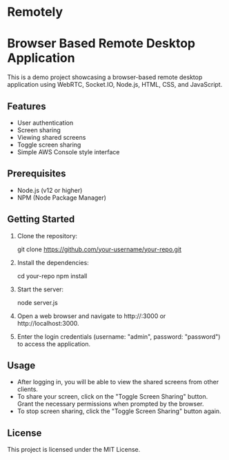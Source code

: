 # Remotely
 
Browser Based Remote Desktop Application
=======================================

This is a demo project showcasing a browser-based remote desktop application using WebRTC, Socket.IO, Node.js, HTML, CSS, and JavaScript.

Features
--------

- User authentication
- Screen sharing
- Viewing shared screens
- Toggle screen sharing
- Simple AWS Console style interface

Prerequisites
-------------

- Node.js (v12 or higher)
- NPM (Node Package Manager)

Getting Started
---------------

1. Clone the repository:

   git clone https://github.com/your-username/your-repo.git

2. Install the dependencies:

   cd your-repo
   npm install

3. Start the server:

   node server.js

4. Open a web browser and navigate to http://<serverIP>:3000 or http://localhost:3000.

5. Enter the login credentials (username: "admin", password: "password") to access the application.

Usage
-----

- After logging in, you will be able to view the shared screens from other clients.
- To share your screen, click on the "Toggle Screen Sharing" button. Grant the necessary permissions when prompted by the browser.
- To stop screen sharing, click the "Toggle Screen Sharing" button again.

License
-------

This project is licensed under the MIT License.

